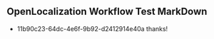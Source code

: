 ## OpenLocalization Workflow Test MarkDown

* 11b90c23-64dc-4e6f-9b92-d2412914e40a 
thanks!



<!--HONumber=Jan16_HO3-->

